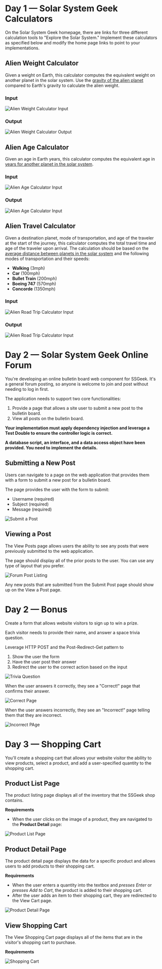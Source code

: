 # Day 1 — Solar System Geek Calculators

On the Solar System Geek homepage, there are links for three different calculation tools to "Explore the Solar System." Implement these calculators as specified below and modify the home page links to point to your implementations.

## Alien Weight Calculator

Given a weight on Earth, this calculator computes the equivalent weight on another planet in the solar system.  Use the [gravity of the alien planet](http://www.aerospaceweb.org/question/astronomy/q0227.shtml) compared to Earth's gravity to calculate the alien weight.

### Input

![Alien Weight Calculator Input](etc/alien_weight_input.png)

### Output

![Alien Weight Calculator Output](etc/alien_weight_output.png)

## Alien Age Calculator

Given an age in Earth years, this calculator computes the equivalent age in [years for another planet in the solar system](http://www.enchantedlearning.com/subjects/astronomy/age.shtml).

### Input

![Alien Age Calculator Input](etc/alien_age_input.png)

### Output

![Alien Age Calculator Input](etc/alien_age_output.png)

## Alien Travel Calculator

Given a destination planet, mode of transportation, and age of the traveler at the start of the journey, this calculator computes the total travel time and age of the traveler upon arrival. The calculation should be based on the [average distance between planets in the solar system](http://theplanets.org/distances-between-planets/) and the following modes of transportation and their speeds:

- **Walking** (3mph)
- **Car** (100mph)
- **Bullet Train** (200mph)
- **Boeing 747** (570mph)
- **Concorde** (1350mph)

### Input

![Alien Road Trip Calculator Input](etc/alien_roadtrip_input.png)

### Output

![Alien Road Trip Calculator Input](etc/alien_roadtrip_output.png)

# Day 2 — Solar System Geek Online Forum

You're developing an online bulletin board web component for SSGeek. It's a general forum posting, so anyone is welcome to join and post without needing to log in first.

The application needs to support two core functionalities:

1. Provide a page that allows a site user to submit a new post to the bulletin board.
2. View all posts on the bulletin board.

**Your implementation must apply dependency injection and leverage a Test Double to ensure the controller logic is correct.**

**A database script, an interface, and a data access object have been provided. You need to implement the details.**

## Submitting a New Post

Users can navigate to a page on the web application that provides them with a form to submit a new post for a bulletin board.

The page provides the user with the form to submit:

* Username (required)
* Subject  (required)
* Message  (required)

![Submit a Post](etc/new_post.png)

## Viewing a Post

The View Posts page allows users the ability to see any posts that were previously submitted to the web application.

The page should display all of the prior posts to the user. You can use any type of layout that you prefer. 

![Forum Post Listing](etc/forum_posts.png)

Any new posts that are submitted from the Submit Post page should show up on the View a Post page.

# Day 2 — Bonus

Create a form that allows website visitors to sign up to win a prize.

Each visitor needs to provide their name, and answer a space trivia question.

Leverage HTTP POST and the Post-Redirect-Get pattern to

1. Show the user the form
2. Have the user post their answer
3. Redirect the user to the correct action based on the input

![Trivia Question](etc/bonus_survey.png)

When the user answers it correctly, they see a "Correct!" page that confirms their answer.

![Correct Page](etc/bonus_correct_answer.png)

When the user answers incorrectly, they see an "Incorrect!" page telling them that they are incorrect.

![Incorrect PAge](etc/bonus_incorrect_answer.png)

# Day 3 — Shopping Cart

You'll create a shopping cart that allows your website visitor the ability to view products, select a product, and add a user-specified quantity to the shopping cart.

## Product List Page

The product listing page displays all of the inventory that the SSGeek shop contains.

**Requirements**

- When the user clicks on the image of a product, they are navigated to the **Product Detail** page:

![Product List Page](etc/products.png)

## Product Detail Page

The product detail page displays the data for a specific product and allows users to add products to their shopping cart.

**Requirements**

- When the user enters a quantity into the textbox and *presses Enter* or *presses Add to Cart*, the product is added to their shopping cart.
- After the user adds an item to their shopping cart, they are redirected to the View Cart page.

![Product Detail Page](etc/product_detail.png)

## View Shopping Cart

The View Shopping Cart page displays all of the items that are in the visitor's shopping cart to purchase.

**Requirements**

![Shopping Cart](etc/view_cart.png)
